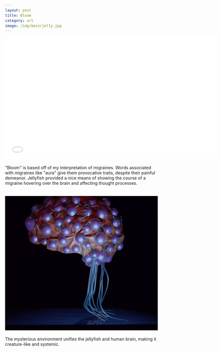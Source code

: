 ```yaml
---
layout: post
title: Bloom
category: art
image: /img/main/jelly.jpg
---
```


<iframe src="//player.vimeo.com/video/43129196?title=0&amp;byline=0&amp;portrait=0" width="700" height="400" frameborder="0" webkitallowfullscreen mozallowfullscreen allowfullscreen></iframe>

<br>
<br>
"Bloom" is based off of my interpretation of migraines. Words associated with migraines like "aura" give them provocative traits, despite their painful demeanor. Jellyfish provided a nice means of showing the course of a migraine hovering over the brain and affecting thought processes.
<br>
<br>
<br>
<img src="/img/jelly.jpg">
<br>
<br>
The mysterious environment unifies the jellyfish and human brain, making it creature-like and systemic.